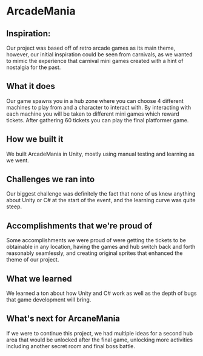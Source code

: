 # ArcadeMania

## Inspiration: 
Our project was based off of retro arcade games as its main theme, however, our initial inspiration could be seen from carnivals, as we wanted to mimic the experience that carnival mini games created with a hint of nostalgia for the past.
## What it does
Our game spawns you in a hub zone where you can choose 4 different machines to play from and a character to interact with. By interacting with each machine you will be taken to different mini games which reward tickets. After gathering 60 tickets you can play the final platformer game.
## How we built it
We built ArcadeMania in Unity, mostly using manual testing and learning as we went.
## Challenges we ran into
Our biggest challenge was definitely the fact that none of us knew anything about Unity or C# at the start of the event, and the learning curve was quite steep.
## Accomplishments that we're proud of
Some accomplishments we were proud of were getting the tickets to be obtainable in any location, having the games and hub switch back and forth reasonably seamlessly, and creating original sprites that enhanced the theme of our project.
## What we learned
We learned a ton about how Unity and C# work as well as the depth of bugs that game development will bring.
## What's next for ArcaneMania
If we were to continue this project, we had multiple ideas for a second hub area that would be unlocked after the final game, unlocking more activities including another secret room and final boss battle.
